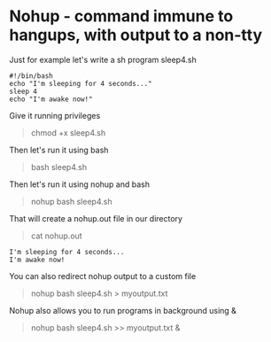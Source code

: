 # Nohup - command immune to hangups, with output to a non-tty

Just for example let's write a sh program sleep4.sh

```
#!/bin/bash
echo "I'm sleeping for 4 seconds..."
sleep 4
echo "I'm awake now!"
```

Give it running privileges

> chmod +x sleep4.sh

Then let's run it using bash

> bash sleep4.sh

Then let's run it using nohup and bash

> nohup bash sleep4.sh

That will create a nohup.out file in our directory

> cat nohup.out

```
I'm sleeping for 4 seconds...
I'm awake now!
```

You can also redirect nohup output to a custom file 

> nohup bash sleep4.sh > myoutput.txt

Nohup also allows you to run programs in background using & 

> nohup bash sleep4.sh >> myoutput.txt &